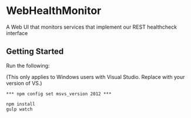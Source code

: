 # WebHealthMonitor
A Web UI that monitors services that implement our REST healthcheck interface

## Getting Started

Run the following:

(This only applies to Windows users with Visual Studio. 
Replace with your version of VS.)
```
*** npm config set msvs_version 2012 *** 
```

```
npm install
gulp watch
```
